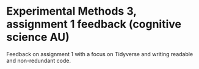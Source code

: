 # Experimental Methods 3, assignment 1 feedback (cognitive science AU)

Feedback on assignment 1 with a focus
on Tidyverse and writing readable and
non-redundant code.
